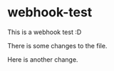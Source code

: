 # webhook-test
This is a webhook test :D

There is some changes to the file. 


Here is another change. 
